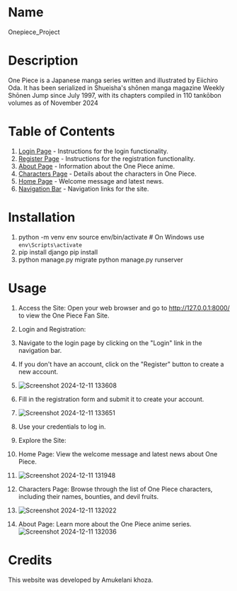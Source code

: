# Name 
Onepiece_Project

# Description
One Piece is a Japanese manga series written and illustrated by Eiichiro Oda. 
It has been serialized in Shueisha's shōnen manga magazine Weekly Shōnen Jump since July 1997,
with its chapters compiled in 110 tankōbon volumes as of November 2024

# Table of Contents
1. [Login Page](#login-page) - Instructions for the login functionality.
2. [Register Page](#register-page) - Instructions for the registration functionality.
3. [About Page](#about-page) - Information about the One Piece anime.
4. [Characters Page](#characters-page) - Details about the characters in One Piece.
5. [Home Page](#home-page) - Welcome message and latest news.
6. [Navigation Bar](#navigation-bar) - Navigation links for the site.

# Installation
1. python -m venv env
   source env/bin/activate  # On Windows use `env\Scripts\activate`
2. pip install django
   pip install <other-dependencies>
3. python manage.py migrate
   python manage.py runserver

# Usage
1. Access the Site: Open your web browser and go to http://127.0.0.1:8000/ to view the One Piece Fan Site.
2. Login and Registration:
3. Navigate to the login page by clicking on the "Login" link in the navigation bar.

4. If you don't have an account, click on the "Register" button to create a new account.
5. ![Screenshot 2024-12-11 133608](https://github.com/user-attachments/assets/091c3613-87f3-4a61-8906-49001bf51ded)

6. Fill in the registration form and submit it to create your account.
7. ![Screenshot 2024-12-11 133651](https://github.com/user-attachments/assets/993bf632-53a5-4bde-ad8c-035410cf0a2c)

8. Use your credentials to log in.
9. Explore the Site:

10. Home Page: View the welcome message and latest news about One Piece.
11. ![Screenshot 2024-12-11 131948](https://github.com/user-attachments/assets/31477bba-0189-457e-baf3-d2af4d04d264)
12. Characters Page: Browse through the list of One Piece characters, including their names, bounties, and devil fruits.
13. ![Screenshot 2024-12-11 132022](https://github.com/user-attachments/assets/784ba870-de8b-4dea-aa25-84aac96d32d6)

14. About Page: Learn more about the One Piece anime series.
![Screenshot 2024-12-11 132036](https://github.com/user-attachments/assets/a93f1f1c-bb60-41f5-9385-427d8743a842)



# Credits
This website was developed by Amukelani khoza.
